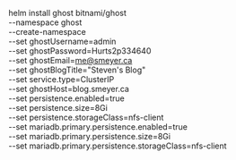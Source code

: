 helm install ghost bitnami/ghost \
  --namespace ghost \
  --create-namespace \
  --set ghostUsername=admin \
  --set ghostPassword=Hurts2p334640 \
  --set ghostEmail=me@smeyer.ca \
  --set ghostBlogTitle="Steven's Blog" \
  --set service.type=ClusterIP \
  --set ghostHost=blog.smeyer.ca \
  --set persistence.enabled=true \
  --set persistence.size=8Gi \
  --set persistence.storageClass=nfs-client \
  --set mariadb.primary.persistence.enabled=true \
  --set mariadb.primary.persistence.size=8Gi \
  --set mariadb.primary.persistence.storageClass=nfs-client